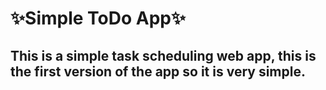 # ✨Simple ToDo App✨
## This is a simple task scheduling web app, this is the first version of the app so it is very simple.
